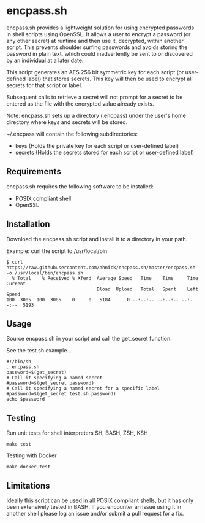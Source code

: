 # encpass.sh

encpass.sh provides a lightweight solution for using encrypted passwords in shell scripts using OpenSSL. It allows a user to encrypt a password (or any other secret) at runtime and then use it, decrypted, within another script. This prevents shoulder surfing passwords and avoids storing the password in plain text, which could inadvertently be sent to or discovered by an individual at a later date.

This script generates an AES 256 bit symmetric key for each script (or user-defined label) that stores secrets. This key will then be used to encrypt all secrets for that script or label.

Subsequent calls to retrieve a secret will not prompt for a secret to be entered as the file with the encrypted value already exists.

Note: encpass.sh sets up a directory (.encpass) under the user's home directory where keys and secrets will be stored.

~/.encpass will contain the following subdirectories:

* keys (Holds the private key for each script or user-defined label)
* secrets (Holds the secrets stored for each script or user-defined label)

## Requirements

encpass.sh requires the following software to be installed:

* POSIX compliant shell
* OpenSSL

## Installation

Download the encpass.sh script and install it to a directory in your path.

Example: curl the script to /usr/local/bin
```
$ curl https://raw.githubusercontent.com/ahnick/encpass.sh/master/encpass.sh -o /usr/local/bin/encpass.sh
  % Total    % Received % Xferd  Average Speed   Time    Time     Time  Current
                                 Dload  Upload   Total   Spent    Left  Speed
100  3085  100  3085    0     0   5184      0 --:--:-- --:--:-- --:--:--  5193
```

## Usage

Source encpass.sh in your script and call the get_secret function.

See the test.sh example...
```
#!/bin/sh
. encpass.sh
password=$(get_secret)
# Call it specifying a named secret
#password=$(get_secret password)
# Call it specifying a named secret for a specific label
#password=$(get_secret test.sh password)
echo $password
```

## Testing
Run unit tests for shell interpreters SH, BASH, ZSH, KSH

```
make test
```

Testing with Docker
```
make docker-test
```

## Limitations

Ideally this script can be used in all POSIX compliant shells, but it has only been extensively tested in BASH.  If you encounter an issue using it in another shell please log an issue and/or submit a pull request for a fix.
